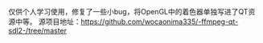 仅供个人学习使用，修复了一些小bug，将OpenGL中的着色器单独写进了QT资源中等。
源项目地址：https://github.com/wocaonima335/-ffmpeg-qt-sdl2-/tree/master
